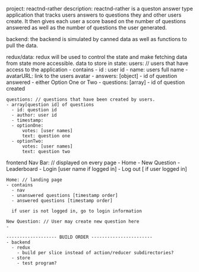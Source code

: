  
project: reactnd-rather
description:
    reactnd-rather is a queston answer type application that tracks users answers 
  to questions they and other users create.   It then gives each user a score 
  based on the number of questions answered as well as the number of questions 
  the user generated.

backend:
  the backend is simulated by canned data as well as functions to pull the data.  

redux/data:
  redux will be used to control the state and make fetching data from state more accessible.
  data to store in state:
    users:   // users that have access to the application
    - contains
      - id : user id 
      - name: users full name
      - avatarURL: link to the users avatar
      - answers:  [object]
        - id of question answered
        - either Option One or Two
      - questions: [array]
        - id of question created

    questions: // questions that have been created by users.
    - array[question id] of questions
      - id: question id
      - author: user id
      - timestamp:
      - optionOne: 
          votes: [user names]
          text: question one
      - optionTwo: 
          votes: [user names]
          text: question two
      

  frontend 
    Nav Bar: // displayed on every page
    - Home
    - New Question
    - Leaderboard
    - Login [user name if logged in]
    - Log out [ if user logged in]

    Home: // landing page
    - contains
      - nav
      - unanswered questions [timestamp order]
      - answered questions [timestamp order]

      if user is not logged in, go to login information
    
    New Question: // User may create new question here
    - 

    ------------------- BUILD ORDER -----------------------
    - backend
      - redux
        - build per slice instead of action/reducer subdirectories?
      - store
        - test program?
         

    
